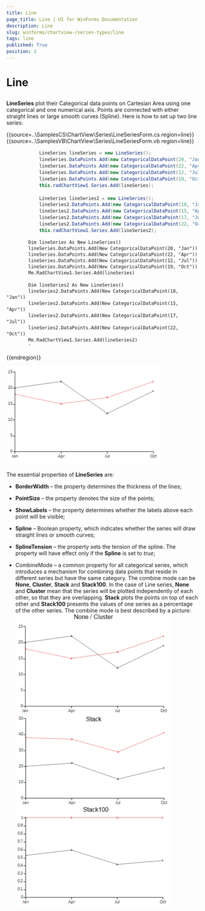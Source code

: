 ```yaml
---
title: Line
page_title: Line | UI for WinForms Documentation
description: Line
slug: winforms/chartview-/series-types/line
tags: line
published: True
position: 2
---
```


# Line



## 

__LineSeries__ plot their Categorical data points on Cartesian Area using one categorical and one numerical axis. Points are connected with either straight lines or large smooth curves (Spline). Here is how to set up two line series: 

{{source=..\SamplesCS\ChartView\Series\LineSeriesForm.cs region=line}} 
{{source=..\SamplesVB\ChartView\Series\LineSeriesForm.vb region=line}} 

````C#
            LineSeries lineSeries = new LineSeries();
            lineSeries.DataPoints.Add(new CategoricalDataPoint(20, "Jan"));
            lineSeries.DataPoints.Add(new CategoricalDataPoint(22, "Apr"));
            lineSeries.DataPoints.Add(new CategoricalDataPoint(12, "Jul"));
            lineSeries.DataPoints.Add(new CategoricalDataPoint(19, "Oct"));
            this.radChartView1.Series.Add(lineSeries);

            LineSeries lineSeries2 = new LineSeries();
            lineSeries2.DataPoints.Add(new CategoricalDataPoint(18, "Jan"));
            lineSeries2.DataPoints.Add(new CategoricalDataPoint(15, "Apr"));
            lineSeries2.DataPoints.Add(new CategoricalDataPoint(17, "Jul"));
            lineSeries2.DataPoints.Add(new CategoricalDataPoint(22, "Oct"));
            this.radChartView1.Series.Add(lineSeries2);
````
````VB.NET
        Dim lineSeries As New LineSeries()
        lineSeries.DataPoints.Add(New CategoricalDataPoint(20, "Jan"))
        lineSeries.DataPoints.Add(New CategoricalDataPoint(22, "Apr"))
        lineSeries.DataPoints.Add(New CategoricalDataPoint(12, "Jul"))
        lineSeries.DataPoints.Add(New CategoricalDataPoint(19, "Oct"))
        Me.RadChartView1.Series.Add(lineSeries)

        Dim lineSeries2 As New LineSeries()
        lineSeries2.DataPoints.Add(New CategoricalDataPoint(18, "Jan"))
        lineSeries2.DataPoints.Add(New CategoricalDataPoint(15, "Apr"))
        lineSeries2.DataPoints.Add(New CategoricalDataPoint(17, "Jul"))
        lineSeries2.DataPoints.Add(New CategoricalDataPoint(22, "Oct"))
        Me.RadChartView1.Series.Add(lineSeries2)
        '
````

{{endregion}} 


![](images/chartview-series-types-line001.png)

The essential properties of __LineSeries__ are:

* __BorderWidth__ – the property determines the thickness of the lines;
              

* __PointSize__ – the property denotes the size of the points;
              

* __ShowLabels__ – the property determines whether the labels above each point will be visible;
              

* __Spline__ – Boolean property, which indicates whether the series will draw straight lines or smooth curves;
              

* __SplineTension__ – the property sets the tension of the spline. The property will have effect only if the __Spline__ is set to *true*;
              

* CombineMode – a common property for all categorical series, which introduces a mechanism for combining data points that reside in different series but have the same category. The combine mode can be __None__, __Cluster__, __Stack__ and __Stack100__. In the case of Line series, __None__ and __Cluster__ mean that the series will be plotted independently of each other, so that they are overlapping. __Stack__ plots the points on top of each other and __Stack100__ presents the values of one series as a percentage of the other series. The combine mode is best described by a picture:
![](images/chartview-series-types-line002.png)
